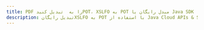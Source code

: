 ---title: PDF را به  تبدیل کنیدPOT، XSLFO به POT مبدل رایگان یا Java SDKdescription: تبدیل رایگانXSLFO به POT با استفاده از Java Cloud APIs & SDK همچنین اسناد PDF را در Cloud ایجاد، ویرایش و رندر کنید.---